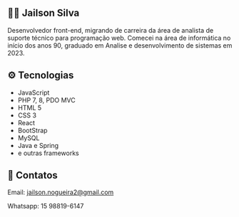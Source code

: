 ## 👨‍💻 Jailson Silva 

Desenvolvedor front-end, migrando de carreira da área de analista de suporte técnico para programação web. Comecei na área de informática no início dos anos 90, graduado em Analise e desenvolvimento de sistemas em 2023.

## ⚙️ Tecnologias
* JavaScript
* PHP 7, 8, PDO MVC
* HTML 5
* CSS 3
* React
* BootStrap
* MySQL
* Java e Spring
* e outras frameworks

## 🔗 Contatos
Email: jailson.nogueira2@gmail.com

Whatsapp: 15 98819-6147



